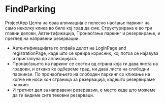 # FindParking
ProjectApp
Целта на оваа апликација е полесно наоѓање паркинг  на само неколку клика во било кој град да сме.
Структурирана е во три главни делови, Автентификација, Пронаоѓање паркинг и резервирање, и преглед на направени резервации.
 - Автентификацијата го опфаќа делот на LoginPage and registrationPage, каде што се креира корисник, кој потоа се најавува и пристапува до апликацијата.
 - Пронаоѓањето на паркинг се состои од страна која ги дава листа на градови, и откако ќе одбереме град, ни дава листа на слободни паркинзи.
 По пронаоѓањето на слободен паркинг со кликање на копче не носи кон страница за резервација, кадешто резервираме паркинг.
 - И третиот дел за направени резервазии, е место каде што можеме да ги видиме сите тековни резерваци.
